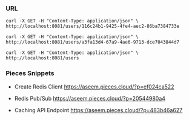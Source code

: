 
### URL
```
curl -X GET -H "Content-Type: application/json" \
http://localhost:8081/users/116c24b1-9425-4fe4-aec2-86ba7384733e
```

```
curl -X GET -H "Content-Type: application/json" \
http://localhost:8081/users/a3fa13d4-67a9-4ae6-9713-dce7043844d7
```

```
curl -X GET -H "Content-Type: application/json" \
http://localhost:8081/users
```

### Pieces Snippets

- Create Redis Client
https://aseem.pieces.cloud/?p=ef024ca522

- Redis Pub/Sub
https://aseem.pieces.cloud/?p=20544980a4

- Caching API Endpoint
https://aseem.pieces.cloud/?p=483b46a627



